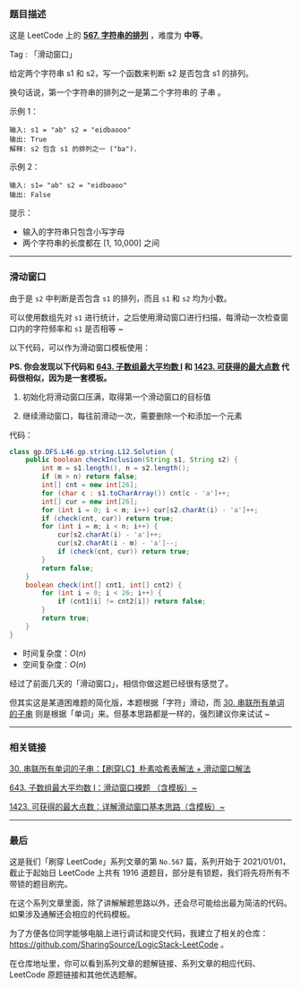 ### 题目描述

这是 LeetCode 上的 **[567. 字符串的排列](https://leetcode-cn.com/problems/permutation-in-string/solution/an-zi-fu-hua-dong-ruo-bao-liao-lai-shi-s-h2xq/)** ，难度为 **中等**。

Tag : 「滑动窗口」



给定两个字符串 s1 和 s2，写一个函数来判断 s2 是否包含 s1 的排列。

换句话说，第一个字符串的排列之一是第二个字符串的 子串 。

示例 1：
```
输入: s1 = "ab" s2 = "eidbaooo"
输出: True
解释: s2 包含 s1 的排列之一 ("ba").
```
示例 2：
```
输入: s1= "ab" s2 = "eidboaoo"
输出: False
```

提示：
* 输入的字符串只包含小写字母
* 两个字符串的长度都在 [1, 10,000] 之间

---

### 滑动窗口

由于是 `s2` 中判断是否包含 `s1` 的排列，而且 `s1` 和 `s2` 均为小数。

可以使用数组先对 `s1` 进行统计，之后使用滑动窗口进行扫描，每滑动一次检查窗口内的字符频率和 `s1` 是否相等 ~ 

以下代码，可以作为滑动窗口模板使用：

**PS. 你会发现以下代码和 [643. 子数组最大平均数 I](https://leetcode-cn.com/problems/maximum-average-subarray-i/) 和 [1423. 可获得的最大点数](https://leetcode-cn.com/problems/maximum-points-you-can-obtain-from-cards/) 代码很相似，因为是一套模板。**

1. 初始化将滑动窗口压满，取得第一个滑动窗口的目标值

2. 继续滑动窗口，每往前滑动一次，需要删除一个和添加一个元素

代码：
```java
class gp.DFS.L46.gp.string.L12.Solution {
    public boolean checkInclusion(String s1, String s2) {
        int m = s1.length(), n = s2.length();
        if (m > n) return false;
        int[] cnt = new int[26];
        for (char c : s1.toCharArray()) cnt[c - 'a']++;
        int[] cur = new int[26];
        for (int i = 0; i < m; i++) cur[s2.charAt(i) - 'a']++;
        if (check(cnt, cur)) return true;
        for (int i = m; i < n; i++) {
            cur[s2.charAt(i) - 'a']++;
            cur[s2.charAt(i - m) - 'a']--;
            if (check(cnt, cur)) return true;
        }
        return false;
    }
    boolean check(int[] cnt1, int[] cnt2) {
        for (int i = 0; i < 26; i++) {
            if (cnt1[i] != cnt2[i]) return false;
        }
        return true;
    }
}
```
* 时间复杂度：$O(n)$
* 空间复杂度：$O(n)$

经过了前面几天的「滑动窗口」，相信你做这题已经很有感觉了。

但其实这是某道困难题的简化版，本题根据「字符」滑动，而 [30. 串联所有单词的子串](https://leetcode-cn.com/problems/substring-with-concatenation-of-all-words/) 则是根据「单词」来。但基本思路都是一样的，强烈建议你来试试 ~ 

***

### 相关链接

[30. 串联所有单词的子串：【刷穿LC】朴素哈希表解法 + 滑动窗口解法](https://leetcode-cn.com/problems/substring-with-concatenation-of-all-words/solution/shua-chuan-lc-po-su-ha-xi-biao-jie-fa-hu-ml3x/)

[643. 子数组最大平均数 I：滑动窗口裸题 （含模板）~](https://leetcode-cn.com/problems/maximum-average-subarray-i/solution/hua-dong-chuang-kou-luo-ti-han-mo-ban-by-buo3/)

[1423. 可获得的最大点数：详解滑动窗口基本思路（含模板）~](https://leetcode-cn.com/problems/maximum-points-you-can-obtain-from-cards/solution/jian-dan-de-hua-dong-chuang-kou-he-kuai-1go5h/)

***


### 最后

这是我们「刷穿 LeetCode」系列文章的第 `No.567` 篇，系列开始于 2021/01/01，截止于起始日 LeetCode 上共有 1916 道题目，部分是有锁题，我们将先将所有不带锁的题目刷完。

在这个系列文章里面，除了讲解解题思路以外，还会尽可能给出最为简洁的代码。如果涉及通解还会相应的代码模板。

为了方便各位同学能够电脑上进行调试和提交代码，我建立了相关的仓库：https://github.com/SharingSource/LogicStack-LeetCode 。

在仓库地址里，你可以看到系列文章的题解链接、系列文章的相应代码、LeetCode 原题链接和其他优选题解。

